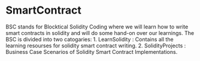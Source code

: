 # SmartContract

BSC stands for Blocktical Solidity Coding where we will learn how to write smart contracts in solidity and will do some hand-on over our learnings. The BSC is divided into two catogaries:
    1. LearnSolidity : Contains all the learning resourses for solidity smart contract writing.
    2. SolidityProjects : Business Case Scenarios of Solidity Smart Contract Implementations.